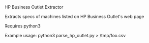 HP Business Outlet Extractor

Extracts specs of machines listed on HP Business Outlet's web page

Requires python3

Example usage: python3 parse_hp_outlet.py  > /tmp/foo.csv
